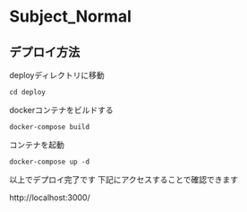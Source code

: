 # Subject_Normal

## デプロイ方法

deployディレクトリに移動

```
cd deploy
```

dockerコンテナをビルドする

```
docker-compose build
```

コンテナを起動

```
docker-compose up -d
```

以上でデプロイ完了です
下記にアクセスすることで確認できます

http://localhost:3000/
